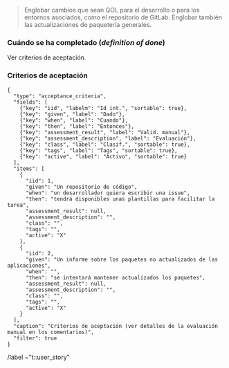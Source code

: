 > Englobar cambios que sean QOL para el desarrollo o para los entornos asociados, como el repositorio de GitLab. Englobar también las actualizaciones de paquetería generales.

### Cuándo se ha completado (_definition of done_)

Ver criterios de aceptación.

### Criterios de aceptación

```json:table
{
  "type": "acceptance_criteria",
  "fields": [
    {"key": "iid", "labelm": "Id int.", "sortable": true},
    {"key": "given", "label": "Dado"},
    {"key": "when", "label": "Cuando"},
    {"key": "then", "label": "Entonces"},
    {"key": "assessment_result", "label": "Valid. manual"},
    {"key": "assessment_description", "label": "Evaluación"},
    {"key": "class", "label": "Clasif.", "sortable": true},
    {"key": "tags", "label": "Tags", "sortable": true},
    {"key": "active", "label": "Activo", "sortable": true}
  ],
  "items": [
    {
      "iid": 1,
      "given": "Un repositorio de código",
      "when": "un desarrollador quiera escribir una issue",
      "then": "tendrá disponibles unas plantillas para facilitar la tarea",
      "assessment_result": null,
      "assessment_description": "",
      "class": "",
      "tags": "",
      "active": "X"
    },
    {
      "iid": 2,
      "given": "Un informe sobre los paquetes no actualizados de las aplicaciones",
      "when": "",
      "then": "se intentará mantener actualizados los paquetes",
      "assessment_result": null,
      "assessment_description": "",
      "class": "",
      "tags": "",
      "active": "X"
    }
  ],
  "caption": "Criterios de aceptación (ver detalles de la evaluación manual en los comentarios)",
  "filter": true
}
```

/label ~"t::user_story"
